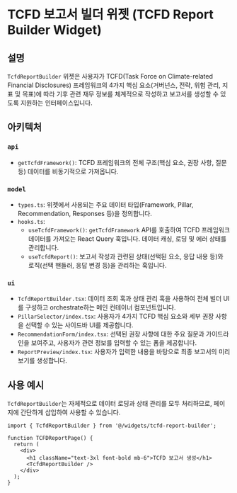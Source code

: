 # TCFD 보고서 빌더 위젯 (TCFD Report Builder Widget)

## 설명

`TcfdReportBuilder` 위젯은 사용자가 TCFD(Task Force on Climate-related Financial Disclosures) 프레임워크의 4가지 핵심 요소(거버넌스, 전략, 위험 관리, 지표 및 목표)에 따라 기후 관련 재무 정보를 체계적으로 작성하고 보고서를 생성할 수 있도록 지원하는 인터페이스입니다.

## 아키텍처

### `api`

-   `getTcfdFramework()`: TCFD 프레임워크의 전체 구조(핵심 요소, 권장 사항, 질문 등) 데이터를 비동기적으로 가져옵니다.

### `model`

-   `types.ts`: 위젯에서 사용되는 주요 데이터 타입(Framework, Pillar, Recommendation, Responses 등)을 정의합니다.
-   `hooks.ts`:
    -   `useTcfdFramework()`: `getTcfdFramework` API를 호출하여 TCFD 프레임워크 데이터를 가져오는 React Query 훅입니다. 데이터 캐싱, 로딩 및 에러 상태를 관리합니다.
    -   `useTcfdReport()`: 보고서 작성과 관련된 상태(선택된 요소, 응답 내용 등)와 로직(선택 핸들러, 응답 변경 등)을 관리하는 훅입니다.

### `ui`

-   `TcfdReportBuilder.tsx`: 데이터 조회 훅과 상태 관리 훅을 사용하여 전체 빌더 UI를 구성하고 orchestrate하는 메인 컨테이너 컴포넌트입니다.
-   `PillarSelector/index.tsx`: 사용자가 4가지 TCFD 핵심 요소와 세부 권장 사항을 선택할 수 있는 사이드바 UI를 제공합니다.
-   `RecommendationForm/index.tsx`: 선택된 권장 사항에 대한 주요 질문과 가이드라인을 보여주고, 사용자가 관련 정보를 입력할 수 있는 폼을 제공합니다.
-   `ReportPreview/index.tsx`: 사용자가 입력한 내용을 바탕으로 최종 보고서의 미리보기를 생성합니다.

## 사용 예시

`TcfdReportBuilder`는 자체적으로 데이터 로딩과 상태 관리를 모두 처리하므로, 페이지에 간단하게 삽입하여 사용할 수 있습니다.

```tsx
import { TcfdReportBuilder } from '@/widgets/tcfd-report-builder';

function TCFDReportPage() {
  return (
    <div>
      <h1 className="text-3xl font-bold mb-6">TCFD 보고서 생성</h1>
      <TcfdReportBuilder />
    </div>
  );
} 